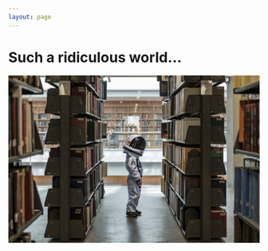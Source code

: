 ```yaml
---
layout: page
---
```


# Such a ridiculous world...

![astronaut_child](/images/cover/astronaut_child)